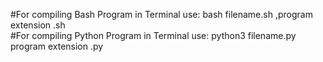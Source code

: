 #For compiling Bash Program in Terminal use: 
bash filename.sh
,program extension .sh                                                                                           
#For compiling Python Program in Terminal use: 
python3 filename.py
program extension .py
